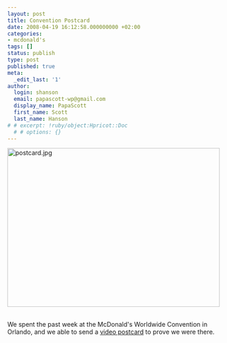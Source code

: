 ```yaml
---
layout: post
title: Convention Postcard
date: 2008-04-19 16:12:58.000000000 +02:00
categories:
- mcdonald's
tags: []
status: publish
type: post
published: true
meta:
  _edit_last: '1'
author:
  login: shanson
  email: papascott-wp@gmail.com
  display_name: PapaScott
  first_name: Scott
  last_name: Hanson
# # excerpt: !ruby/object:Hpricot::Doc
  # # options: {}
---
```

<p><a href="http://74.200.84.250/?rc=b9da3dc82a68b8f5e2f3869f24ebdb80&re=bac5e46ebcf9ecedd25695087d117d7a"><img src="http://www.papascott.de/wordpress/wp-content/uploads/2008/04/postcard.jpg" alt="postcard.jpg" border="0" width="480" height="360" /></a></p>
<p><br clear="both" />We spent the past week at the McDonald's Worldwide Convention in Orlando, and we able to send a <a href="http://74.200.84.250/?rc=b9da3dc82a68b8f5e2f3869f24ebdb80&re=bac5e46ebcf9ecedd25695087d117d7a">video postcard</a> to prove we were there.</p>
